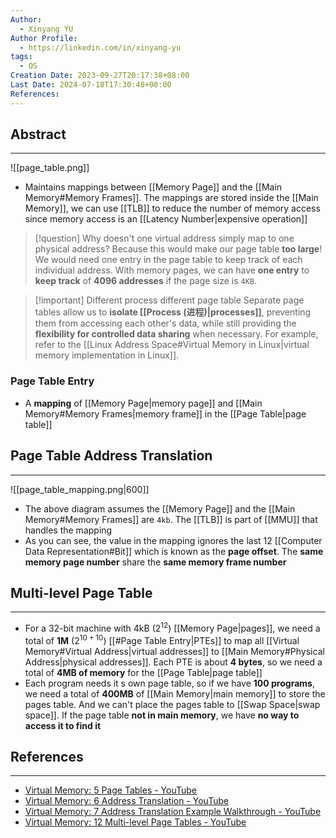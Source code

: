 ```yaml
---
Author:
  - Xinyang YU
Author Profile:
  - https://linkedin.com/in/xinyang-yu
tags:
  - OS
Creation Date: 2023-09-27T20:17:38+08:00
Last Date: 2024-07-18T17:30:48+08:00
References: 
---
```

## Abstract
---
![[page_table.png]]

- Maintains mappings between [[Memory Page]] and the [[Main Memory#Memory Frames]]. The mappings are stored inside the [[Main Memory]], we can use [[TLB]] to reduce the number of memory access since memory access is an [[Latency Number|expensive operation]]

>[!question] Why doesn't one virtual address simply map to one physical address?
> Because this would make our page table **too large**! We would need one entry in the page table to keep track of each individual address. With memory pages, we can have **one entry** to **keep track** of **4096 addresses** if the page size is `4KB`.

>[!important] Different process different page table
> Separate page tables allow us to **isolate [[Process (进程)|processes]]**, preventing them from accessing each other's data, while still providing the **flexibility for controlled data sharing** when necessary. For example, refer to the [[Linux Address Space#Virtual Memory in Linux|virtual memory implementation in Linux]].


### Page Table Entry
- A **mapping** of [[Memory Page|memory page]] and [[Main Memory#Memory Frames|memory frame]] in the [[Page Table|page table]]

## Page Table Address Translation
---
![[page_table_mapping.png|600]]

- The above diagram assumes the [[Memory Page]] and the [[Main Memory#Memory Frames]] are `4kb`. The [[TLB]] is part of [[MMU]] that handles the mapping
- As you can see, the value in the mapping ignores the last 12 [[Computer Data Representation#Bit]] which is known as the **page offset**. The **same memory page number** share the **same memory frame number**

## Multi-level Page Table
---
- For a 32-bit machine with 4kB ($2^{12}$) [[Memory Page|pages]], we need a total of **1M** ($2^{10+10}$) [[#Page Table Entry|PTEs]] to map all [[Virtual Memory#Virtual Address|virtual addresses]] to [[Main Memory#Physical Address|physical addresses]]. Each PTE is about **4 bytes**, so we need a total of **4MB of memory** for the [[Page Table|page table]]
- Each program needs it s own page table, so if we have **100 programs**, we need a total of **400MB** of [[Main Memory|main memory]] to store the pages table. And we can't place the pages table to [[Swap Space|swap space]]. If the page table **not in main memory**, we have **no way to access it to find it**
## References
---
- [Virtual Memory: 5 Page Tables - YouTube](https://youtu.be/KNUJhZCQZ9c?si=ILJ61VfLP9IjD2P4)
- [Virtual Memory: 6 Address Translation - YouTube](https://youtu.be/ZjKS1IbiGDA?si=DkiwIeRFOfI35dhv)
- [Virtual Memory: 7 Address Translation Example Walkthrough - YouTube](https://youtu.be/6neHHkI0Z0o?si=XwtYdajFVL3K4Mvx)
- [Virtual Memory: 12 Multi-level Page Tables - YouTube](https://youtu.be/Z4kSOv49GNc?si=8J1LRBVrmr1_A_Ar)